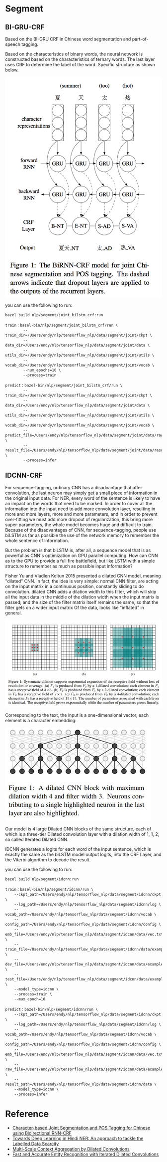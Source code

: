 # Segment

## BI-GRU-CRF

Based on the BI-GRU CRF in Chinese word segmentation and part-of-speech tagging.

Based on the characteristics of binary words, the neural network is constructed based on the characteristics of ternary words.
 The last layer uses CRF to determine the label of the word. Specific structure as shown below.
 
![joint_segment_tagger](../../images/joint_segment_tagger.png)

you can use the following to run:

```
bazel build nlp/segment/joint_bilstm_crf:run

train：bazel-bin/nlp/segment/joint_bilstm_crf/run \
        --train_dir=/Users/endy/nlp/tensorflow_nlp/data/segment/joint/ckpt \
        --data_dir=/Users/endy/nlp/tensorflow_nlp/data/segment/joint/data \
        --utils_dir=/Users/endy/nlp/tensorflow_nlp/data/segment/joint/utils \
        --vocab_dir=/Users/endy/nlp/tensorflow_nlp/data/segment/joint/vocab \
        --num_epochs=10 \
        --process=train
        
predict：bazel-bin/nlp/segment/joint_bilstm_crf/run \
        --train_dir=/Users/endy/nlp/tensorflow_nlp/data/segment/joint/ckpt \
        --data_dir=/Users/endy/nlp/tensorflow_nlp/data/segment/joint/data \
        --utils_dir=/Users/endy/nlp/tensorflow_nlp/data/segment/joint/utils \
        --vocab_dir=/Users/endy/nlp/tensorflow_nlp/data/segment/joint/vocab \
        --predict_file=/Users/endy/nlp/tensorflow_nlp/data/segment/joint/data/raw.txt \
        --result_file=/Users/endy/nlp/tensorflow_nlp/data/segment/joint/data/result.txt \
        --process=infer
```

## IDCNN-CRF

For sequence-tagging, ordinary CNN has a disadvantage that after convolution, the last neuron may simply get a small piece of information in the original input data.
For NER, every word of the sentence is likely to have an impact on the words that need to be marked. In order to cover all the information into the input need to add more convolution layer,
resulting in more and more layers, more and more parameters, and in order to prevent over-fitting we must add more dropout of regularization, this bring more super-parameters, the whole model becomes huge and difficult to train.
Because of the disadvantages of CNN, for sequence-tagging, people use biLSTM as far as possible the use of the network memory to remember the whole sentence of information.

But the problem is that biLSTM is, after all, a sequence model that is as powerful as CNN's optimization on GPU parallel computing. How can CNN as to the GPU to provide a full fire battlefield,
but like LSTM with a simple structure to remember as much as possible input information?

Fisher Yu and Vladlen Koltun 2015 presented a dilated CNN model, meaning "dilated" CNN. In fact, the idea is very simple: normal CNN filter, are acting on the input matrix in a continuous position,
constantly sliding to do convolution. dilated CNN adds a dilation width to this filter, which will skip all the input data in the middle of the dilation width when the input matrix is ​​passed;
and the size of the filter matrix itself remains the same, so that the filter gets on a wider input matrix Of the data, looks like "inflated" in general.

![Dilated CNN](../../images/dilated_cnn.jpg)

Corresponding to the text, the input is a one-dimensional vector, each element is a character embedding:

![Dilated CNN block](../../images/dilated_cnn_block.jpg)

Our model is 4 large Dilated CNN blocks of the same structure, each of which is a three-tier Dilated convolution layer with a dilation width of 1, 1, 2, so called Iterated Dilated CNN.

IDCNN generates a logits for each word of the input sentence, which is exactly the same as the biLSTM model output logits, into the CRF Layer, and the Viterbi algorithm to decode the result.

you can use the following to run:

```
bazel build nlp/segment/idcnn:run

train：bazel-bin/nlp/segment/idcnn/run \
    --ckpt_path=/Users/endy/nlp/tensorflow_nlp/data/segment/idcnn/ckpt \
    --log_path=/Users/endy/nlp/tensorflow_nlp/data/segment/idcnn/log \
    --vocab_path=/Users/endy/nlp/tensorflow_nlp/data/segment/idcnn/vocab \
    --config_path=/Users/endy/nlp/tensorflow_nlp/data/segment/idcnn/config \
    --emb_file=/Users/endy/nlp/tensorflow_nlp/data/segment/idcnn/data/vec.txt \
    --train_file=/Users/endy/nlp/tensorflow_nlp/data/segment/idcnn/data/example.train \
    --dev_file=/Users/endy/nlp/tensorflow_nlp/data/segment/idcnn/data/example.dev \
    --test_file=/Users/endy/nlp/tensorflow_nlp/data/segment/idcnn/data/example.test \
    --model_type=idcnn \
    --process=train \
    --max_epoch=10
        
predict：bazel-bin/nlp/segment/idcnn/run \
    --ckpt_path=/Users/endy/nlp/tensorflow_nlp/data/segment/idcnn/ckpt \
    --log_path=/Users/endy/nlp/tensorflow_nlp/data/segment/idcnn/log \
    --vocab_path=/Users/endy/nlp/tensorflow_nlp/data/segment/idcnn/vocab \
    --config_path=/Users/endy/nlp/tensorflow_nlp/data/segment/idcnn/config \
    --emb_file=/Users/endy/nlp/tensorflow_nlp/data/segment/idcnn/data/vec.txt \
    --raw_file=/Users/endy/nlp/tensorflow_nlp/data/segment/idcnn/data/example.raw \
    --result_path=/Users/endy/nlp/tensorflow_nlp/data/segment/idcnn/data \
    --model_type=idcnn \
    --process=infer

```

# Reference

- [Character-based Joint Segmentation and POS Tagging for Chinese using Bidirectional RNN-CRF](https://arxiv.org/pdf/1704.01314.pdf)
- [Towards Deep Learning in Hindi NER: An approach to tackle the Labelled Data Scarcity](https://arxiv.org/abs/1610.09756)
- [Multi-Scale Context Aggregation by Dilated Convolutions](https://arxiv.org/abs/1511.07122) 
- [Fast and Accurate Entity Recognition with Iterated Dilated Convolutions](https://arxiv.org/abs/1702.02098)
